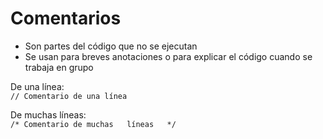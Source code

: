 # Comentarios

- Son partes del código que no se ejecutan
- Se usan para breves anotaciones o para explicar el código cuando se trabaja en grupo

De una línea:  
`// Comentario de una línea`

De muchas líneas:  
`/* Comentario
de
muchas  
líneas  
*/`